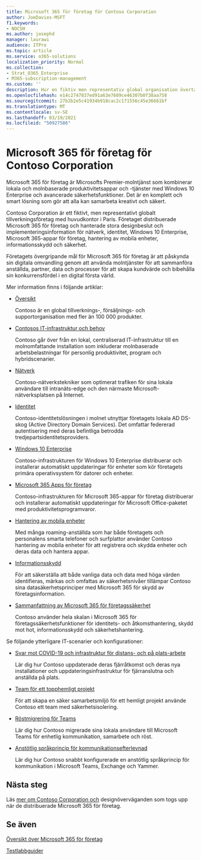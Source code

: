 ```yaml
---
title: Microsoft 365 för företag för Contoso Corporation
author: JoeDavies-MSFT
f1.keywords:
- NOCSH
ms.author: josephd
manager: laurawi
audience: ITPro
ms.topic: article
ms.service: o365-solutions
localization_priority: Normal
ms.collection:
- Strat_O365_Enterprise
- M365-subscription-management
ms.custom: ''
description: Hur en fiktiv men representativ global organisation övertaget har infört Microsoft 365 för företag.
ms.openlocfilehash: e14c2747837ed91a63e7609ce46307b0f38aa758
ms.sourcegitcommit: 27b2b2e5c41934b918cac2c171556c45e36661bf
ms.translationtype: MT
ms.contentlocale: sv-SE
ms.lasthandoff: 03/19/2021
ms.locfileid: "50927586"
---
```

# <a name="microsoft-365-for-enterprise-for-the-contoso-corporation"></a>Microsoft 365 för företag för Contoso Corporation

Microsoft 365 för företag är Microsofts Premier-molntjänst som kombinerar lokala och molnbaserade produktivitetsappar och -tjänster med Windows 10 Enterprise och avancerade säkerhetsfunktioner. Det är en komplett och smart lösning som gör att alla kan samarbeta kreativt och säkert.

Contoso Corporation är ett fiktivt, men representativt globalt tillverkningsföretag med huvudkontor i Paris. Företaget distribuerade Microsoft 365 för företag och hanterade stora designbeslut och implementeringsinformation för nätverk, identitet, Windows 10 Enterprise, Microsoft 365-appar för företag, hantering av mobila enheter, informationsskydd och säkerhet.

Företagets övergripande mål för Microsoft 365 för företag är att påskynda sin digitala omvandling genom att använda molntjänster för att sammanföra anställda, partner, data och processer för att skapa kundvärde och bibehålla sin konkurrensfördel i en digital första värld.

Mer information finns i följande artiklar:

- [Översikt](contoso-overview.md)

  Contoso är en global tillverknings-, försäljnings- och supportorganisation med fler än 100 000 produkter.

- [Contosos IT-infrastruktur och behov](contoso-infra-needs.md)

  Contoso går över från en lokal, centraliserad IT-infrastruktur till en molnomfattande installation som inkluderar molnbaserade arbetsbelastningar för personlig produktivitet, program och hybridscenarier.

- [Nätverk](contoso-networking.md)

  Contoso-nätverkstekniker som optimerat trafiken för sina lokala användare till intranäts-edge och den närmaste Microsoft-nätverksplatsen på Internet.

- [Identitet](contoso-identity.md)

  Contoso-identitetslösningen i molnet utnyttjar företagets lokala AD DS-skog (Active Directory Domain Services). Det omfattar federerad autentisering med deras befintliga betrodda tredjepartsidentitetsproviders.

- [Windows 10 Enterprise](contoso-win10.md)

  Contoso-infrastrukturen för Windows 10 Enterprise distribuerar och installerar automatiskt uppdateringar för enheter som kör företagets primära operativsystem för datorer och enheter.

- [Microsoft 365 Apps för företag](contoso-o365pp.md)

  Contoso-infrastrukturen för Microsoft 365-appar för företag distribuerar och installerar automatiskt uppdateringar för Microsoft Office-paketet med produktivitetsprogramvaror.

- [Hantering av mobila enheter](contoso-mdm.md)

  Med många roaming-anställda som har både företagets och personalens smarta telefoner och surfplattor använder Contoso hantering av mobila enheter för att registrera och skydda enheter och deras data och hantera appar.

- [Informationsskydd](contoso-info-protect.md)

  För att säkerställa att både vanliga data och data med höga värden identifieras, märkas och omfattas av säkerhetsnivåer tillämpar Contoso sina datasäkerhetsprinciper med Microsoft 365 för skydd av företagsinformation.

- [Sammanfattning av Microsoft 365 för företagssäkerhet](contoso-security-summary.md)

  Contoso använder hela skalan i Microsoft 365 för företagssäkerhetsfunktioner för identitets- och åtkomsthantering, skydd mot hot, informationsskydd och säkerhetshantering.

Se följande ytterligare IT-scenarier och konfigurationer:

- [Svar mot COVID-19 och infrastruktur för distans- och på plats-arbete](../solutions/contoso-remote-onsite-work.md)

  Lär dig hur Contoso uppdaterade deras fjärråtkomst och deras nya installationer och uppdateringsinfrastruktur för fjärranslutna och anställda på plats.

- [Team för ett topphemligt projekt](../solutions/contoso-team-for-top-secret-project.md)

  För att skapa en säker samarbetsmiljö för ett hemligt projekt använde Contoso ett team med säkerhetsisolering.

- [Röstmigrering för Teams](/MicrosoftTeams/voice-case-study-overview)

  Lär dig hur Contoso migrerade sina lokala användare till Microsoft Teams för enhetlig kommunikation, samarbete och röst.

- [Anstötlig språkprincip för kommunikationsefterlevnad](../compliance/communication-compliance-case-study.md)

  Lär dig hur Contoso snabbt konfigurerade en anstötlig språkprincip för kommunikation i Microsoft Teams, Exchange och Yammer.

## <a name="next-step"></a>Nästa steg

Läs [mer om Contoso Corporation och](contoso-overview.md) designöverväganden som togs upp när de distribuerade Microsoft 365 för företag.


## <a name="see-also"></a>Se även

[Översikt över Microsoft 365 för företag](microsoft-365-overview.md)

[Testlabbguider](m365-enterprise-test-lab-guides.md)
